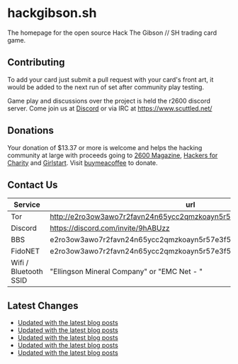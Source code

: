 # hackgibson.sh
The homepage for the open source Hack The Gibson // SH trading card game.


## Contributing

To add your card just submit a pull request with your card's front art, it would be added to the next run of set after community play testing.

Game play and discussions over the project is held the r2600 discord server. Come join us at [Discord](https://discord.com/invite/9hABUzz) or via IRC at https://www.scuttled.net/


## Donations

Your donation of $13.37 or more is welcome and helps the hacking community at large with proceeds going to [2600 Magazine](https://2600.com/), [Hackers for Charity](https://hackersforcharity.org) and [Girlstart](https://girlstart.org).  Visit [buymeacoffee](https://www.buymeacoffee.com/hackgibson.sh) to donate.


## Contact Us

Service | url
-|-
Tor | http://e2ro3ow3awo7r2favn24n65ycc2qmzkoayn5r57e3f56nvjwdcgg32ad.onion
Discord | https://discord.com/invite/9hABUzz
BBS | e2ro3ow3awo7r2favn24n65ycc2qmzkoayn5r57e3f56nvjwdcgg32ad.onion:23
FidoNET | e2ro3ow3awo7r2favn24n65ycc2qmzkoayn5r57e3f56nvjwdcgg32ad.onion:24554
Wifi / Bluetooth SSID | "Ellingson Mineral Company" or "EMC Net - <fidonet address>"

## Latest Changes
<!-- BLOG-POST-LIST:START -->
- [Updated with the latest blog posts](https://github.com/DFW2600/hackgibson.sh/commit/717215c560f3ae1832991c97fb7dcb110f9cc044)
- [Updated with the latest blog posts](https://github.com/DFW2600/hackgibson.sh/commit/11c1958b8d4beb28434388e404012b7d6976d069)
- [Updated with the latest blog posts](https://github.com/DFW2600/hackgibson.sh/commit/d4d4c955e61f03db382cbfb728d972eb859601d5)
- [Updated with the latest blog posts](https://github.com/DFW2600/hackgibson.sh/commit/4dc8ce1b1b0233b3d2dc4d79957c07f4a6b53608)
- [Updated with the latest blog posts](https://github.com/DFW2600/hackgibson.sh/commit/b85a2d0233f6ab7a4093b2a37131fc2152b91fa4)
<!-- BLOG-POST-LIST:END -->
